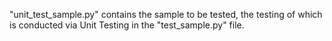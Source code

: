 "unit_test_sample.py" contains the sample to be tested, the testing of which is conducted via Unit Testing in the "test_sample.py" file.